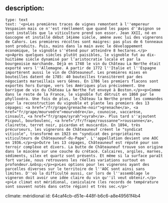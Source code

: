 description:
  -
    type: text
    text: '<p>Les premières traces de vignes remontent à l''empereur Vespasien mais ce n''est réellement que quand les papes d''Avignon se sont installés que la viticulture prend son essor. Jean XXII, né en Gascogne et installé début 14ième siècle, amène avec lui des vignerons de Cahors. Les premières récoltes sont maigres: pas plus de 6 tonneaux sont produits. Puis, mains dans la main avec le développement économique, le vignoble s''étend pour atteindre 8 hectares.</p><p>Après quelques siècles plutôt paisibles, le vignoble fut au dix-huitième siècle dynamisé par l’aristocratie locale et par la bourgeoisie marchande. Déjà en 1748 le vin du Château La Nerthe était exporté vers l''Allemagne. A partir de 1772 l''Italie et l''Espagne importèrent aussi le vin de Châteauneuf. Les premières mises en bouteilles datent de 1785: 40 bouteilles transitèrent par des négociants marseillais vers Gênes. En 1786 les premiers flacons sont exportés hors Europe, vers les Amériques plus précisément. Une barrique de vin du Château La Nerthe fut envoyé à Boston.</p><p>Comme dans le reste de la France, le vignoble fut détruit en 1860 par le phylloxéra. Une fois de plus, le Château la Nerthe prend les commandes pour la reconstruction du vignoble et plante les premiers des 13 cépages: <a href="/fr/grape/grenache-noir">grenache</a>, <a href="fr/grape/mourvedre">mourvèdre</a>, counoise, vaccarèse, cinsault, <a href="fr/grape/syrah">syrah</a>. Plus tard s''ajoutent Picpoul, bourboulenc, <a href="/fr/frape/roussanne">roussanne</a>, clairette, terret noir, picardan et muscardin. En 1894, très précurseurs, les vignerons de Châteauneuf créent le "syndicat viticole", transformé en 1923 en "syndicat des propriétaires viticulteurs de Châteauneuf-du-Pape". L''appellation devient une AOC en 1936.</p><p>Outre les 13 cépages, Châteauneuf est réputé pour son terroir complèxe et divers. La butte de Châteauneuf trouve son origine dans le miocène sur une couche du crétacé. Calcaires, argiles, marnes, sédiments, silex et quartz sont présents. Et même si la surface paraît fort variée, nous retrouvons les réelles variations surtout en profondeur.&nbsp;</p><p>Les options pour les vignerons ayant des parcelles diverses sur le territoire de l''AOC sont ainsi sans limites. D''où la difficulté aussi, car lors de l''assemblage le vigneron doit avoir une idée claire du vin qu''il veut obtenir.</p><p>Le climat est méridional, caniculaire (les records de température sont souvent notés dans cette région) et très sec.</p>'
climate: méridional
id: 64caf4cb-d51e-448f-b6c6-a8e49561f4b4
